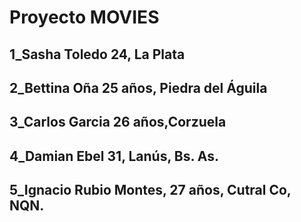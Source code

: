 # Proyecto MOVIES

## 1_Sasha Toledo 24, La Plata
## 2_Bettina Oña 25 años, Piedra del Águila
## 3_Carlos Garcia 26 años,Corzuela
## 4_Damian Ebel 31, Lanús, Bs. As.
## 5_Ignacio Rubio Montes, 27 años, Cutral Co, NQN.
